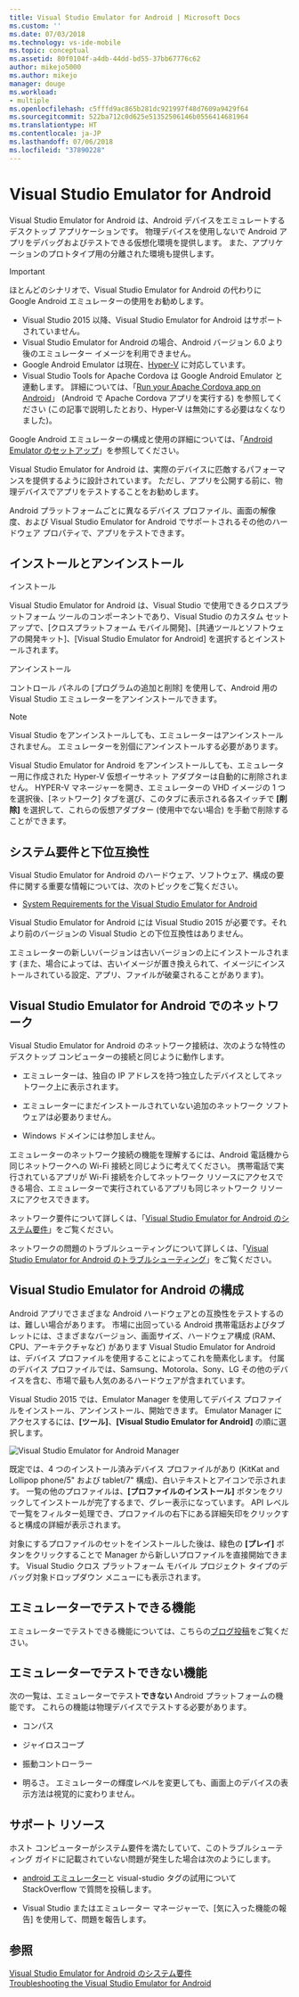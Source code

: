 ```yaml
---
title: Visual Studio Emulator for Android | Microsoft Docs
ms.custom: ''
ms.date: 07/03/2018
ms.technology: vs-ide-mobile
ms.topic: conceptual
ms.assetid: 80f0104f-a4db-44dd-bd55-37bb67776c62
author: mikejo5000
ms.author: mikejo
manager: douge
ms.workload:
- multiple
ms.openlocfilehash: c5fffd9ac865b281dc921997f48d7609a9429f64
ms.sourcegitcommit: 522ba712c0d625e51352506146b0556414681964
ms.translationtype: HT
ms.contentlocale: ja-JP
ms.lasthandoff: 07/06/2018
ms.locfileid: "37890228"
---
```

# <a name="visual-studio-emulator-for-android"></a>Visual Studio Emulator for Android

Visual Studio Emulator for Android は、Android デバイスをエミュレートするデスクトップ アプリケーションです。 物理デバイスを使用しないで Android アプリをデバッグおよびテストできる仮想化環境を提供します。 また、アプリケーションのプロトタイプ用の分離された環境も提供します。  

> [!IMPORTANT]
> ほとんどのシナリオで、Visual Studio Emulator for Android の代わりに Google Android エミュレーターの使用をお勧めします。
> - Visual Studio 2015 以降、Visual Studio Emulator for Android はサポートされていません。
> - Visual Studio Emulator for Android の場合、Android バージョン 6.0 より後のエミュレーター イメージを利用できません。
> - Google Android Emulator は現在、[Hyper-V](https://docs.microsoft.com/xamarin/android/get-started/installation/android-emulator/hardware-acceleration#hyper-v) に対応しています。
> - Visual Studio Tools for Apache Cordova は Google Android Emulator と連動します。 詳細については、「[Run your Apache Cordova app on Android](/visualstudio/cross-platform/tools-for-cordova/run-your-app/run-app-android#a-idgoogle-android-emulatora-run-on-the-google-android-emulator)」 (Android で Apache Cordova アプリを実行する) を参照してください (この記事で説明したとおり、Hyper-V は無効にする必要はなくなりました)。
>
> Google Android エミュレーターの構成と使用の詳細については、「[Android Emulator のセットアップ](https://docs.microsoft.com/xamarin/android/get-started/installation/android-emulator/)」を参照してください。
  
 Visual Studio Emulator for Android は、実際のデバイスに匹敵するパフォーマンスを提供するように設計されています。 ただし、アプリを公開する前に、物理デバイスでアプリをテストすることをお勧めします。  
  
 Android プラットフォームごとに異なるデバイス プロファイル、画面の解像度、および Visual Studio Emulator for Android でサポートされるその他のハードウェア プロパティで、アプリをテストできます。
  
##  <a name="Installing"></a> インストールとアンインストール  
 インストール  
  
 Visual Studio Emulator for Android は、Visual Studio で使用できるクロスプラットフォーム ツールのコンポーネントであり、Visual Studio のカスタム セットアップで、[クロスプラットフォーム モバイル開発]、[共通ツールとソフトウェアの開発キット]、[Visual Studio Emulator for Android] を選択するとインストールされます。  
  
 アンインストール  
  
 コントロール パネルの [プログラムの追加と削除] を使用して、Android 用の Visual Studio エミュレーターをアンインストールできます。  
  
> [!NOTE]
>  Visual Studio をアンインストールしても、エミュレーターはアンインストールされません。 エミュレーターを別個にアンインストールする必要があります。  
  
 Visual Studio Emulator for Android をアンインストールしても、エミュレーター用に作成された Hyper-V 仮想イーサネット アダプターは自動的に削除されません。 HYPER-V マネージャーを開き、エミュレーターの VHD イメージの 1 つを選択後、[ネットワーク] タブを選び、このタブに表示される各スイッチで **[削除]** を選択して、これらの仮想アダプター (使用中でない場合) を手動で削除することができます。  
  
##  <a name="Requirements"></a> システム要件と下位互換性  
 Visual Studio Emulator for Android のハードウェア、ソフトウェア、構成の要件に関する重要な情報については、次のトピックをご覧ください。  
  
-   [System Requirements for the Visual Studio Emulator for Android](../cross-platform/system-requirements-for-the-visual-studio-emulator-for-android.md)  
  
 Visual Studio Emulator for Android には Visual Studio 2015 が必要です。それより前のバージョンの Visual Studio との下位互換性はありません。  
  
 エミュレーターの新しいバージョンは古いバージョンの上にインストールされます (また、場合によっては、古いイメージが置き換えられて、イメージにインストールされている設定、アプリ、ファイルが破棄されることがあります)。  
  
##  <a name="Networking"></a> Visual Studio Emulator for Android でのネットワーク  
 Visual Studio Emulator for Android のネットワーク接続は、次のような特性のデスクトップ コンピューターの接続と同じように動作します。  
  
-   エミュレーターは、独自の IP アドレスを持つ独立したデバイスとしてネットワーク上に表示されます。  
  
-   エミュレーターにまだインストールされていない追加のネットワーク ソフトウェアは必要ありません。  
  
-   Windows ドメインには参加しません。  
  
 エミュレーターのネットワーク接続の機能を理解するには、Android 電話機から同じネットワークへの Wi-Fi 接続と同じように考えてください。 携帯電話で実行されているアプリが Wi-Fi 接続を介してネットワーク リソースにアクセスできる場合、エミュレーターで実行されているアプリも同じネットワーク リソースにアクセスできます。  
  
 ネットワーク要件について詳しくは、「[Visual Studio Emulator for Android のシステム要件](../cross-platform/system-requirements-for-the-visual-studio-emulator-for-android.md)」をご覧ください。  
  
 ネットワークの問題のトラブルシューティングについて詳しくは、「[Visual Studio Emulator for Android のトラブルシューティング](../cross-platform/troubleshooting-the-visual-studio-emulator-for-android.md)」をご覧ください。  
  
##  <a name="Configuring"></a> Visual Studio Emulator for Android の構成  
 Android アプリでさまざまな Android ハードウェアとの互換性をテストするのは、難しい場合があります。 市場に出回っている Android 携帯電話およびタブレットには、さまざまなバージョン、画面サイズ、ハードウェア構成 (RAM、CPU、アーキテクチャなど) があります Visual Studio Emulator for Android は、デバイス プロファイルを使用することによってこれを簡素化します。 付属のデバイス プロファイルでは、Samsung、Motorola、Sony、LG その他のデバイスを含む、市場で最も人気のあるハードウェアが含まれています。  
  
 Visual Studio 2015 では、Emulator Manager を使用してデバイス プロファイルをインストール、アンインストール、開始できます。 Emulator Manager にアクセスするには、**[ツール]**、**[Visual Studio Emulator for Android]** の順に選択します。  
  
 ![Visual Studio Emulator for Android Manager](../cross-platform/media/android_emu_manager.png "Android_Emu_Manager")  
  
 既定では、4 つのインストール済みデバイス プロファイルがあり (KitKat and Lollipop phone/5" および tablet/7" 構成)、白いテキストとアイコンで示されます。 一覧の他のプロファイルは、**[プロファイルのインストール]** ボタンをクリックしてインストールが完了するまで、グレー表示になっています。 API レベルで一覧をフィルター処理でき、プロファイルの右下にある詳細矢印をクリックすると構成の詳細が表示されます。  
  
 対象にするプロファイルのセットをインストールした後は、緑色の **[プレイ]** ボタンをクリックすることで Manager から新しいプロファイルを直接開始できます。 Visual Studio クロス プラットフォーム モバイル プロジェクト タイプのデバッグ対象ドロップダウン メニューにも表示されます。  
  
##  <a name="FeaturesTest"></a> エミュレーターでテストできる機能  
 エミュレーターでテストできる機能については、こちらの[ブログ投稿](http://blogs.msdn.com/b/visualstudioalm/archive/2014/11/12/introducing-visual-studio-s-emulator-for-android.aspx)をご覧ください。  
  
##  <a name="FeaturesNonTest"></a> エミュレーターでテストできない機能  
 次の一覧は、エミュレーターでテスト**できない** Android プラットフォームの機能です。 これらの機能は物理デバイスでテストする必要があります。  
  
-   コンパス  
  
-   ジャイロスコープ  
  
-   振動コントローラー  
  
-   明るさ。 エミュレーターの輝度レベルを変更しても、画面上のデバイスの表示方法は視覚的に変わりません。  
  
##  <a name="Support"></a> サポート リソース  
 ホスト コンピューターがシステム要件を満たしていて、このトラブルシューティング ガイドに記載されていない問題が発生した場合は次のようにします。  
  
-   [android エミュレーター](http://stackoverflow.com/questions/tagged/android-emulator)と visual-studio タグの試用について StackOverflow で質問を投稿します。  
  
-   Visual Studio またはエミュレーター マネージャーで、[気に入った機能の報告] を使用して、問題を報告します。  
  
## <a name="see-also"></a>参照  
 [Visual Studio Emulator for Android のシステム要件](../cross-platform/system-requirements-for-the-visual-studio-emulator-for-android.md)   
 [Troubleshooting the Visual Studio Emulator for Android](../cross-platform/troubleshooting-the-visual-studio-emulator-for-android.md)
